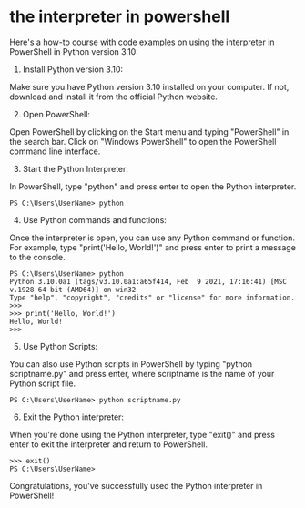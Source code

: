 
the interpreter in powershell
=============================
Here's a how-to course with code examples on using the interpreter in PowerShell in Python version 3.10:

1. Install Python version 3.10:

Make sure you have Python version 3.10 installed on your computer. If not, download and install it from the official Python website.

2. Open PowerShell:

Open PowerShell by clicking on the Start menu and typing "PowerShell" in the search bar. Click on "Windows PowerShell" to open the PowerShell command line interface.

3. Start the Python Interpreter:

In PowerShell, type "python" and press enter to open the Python interpreter.

```
PS C:\Users\UserName> python
```

4. Use Python commands and functions:

Once the interpreter is open, you can use any Python command or function. For example, type "print('Hello, World!')" and press enter to print a message to the console.

```
PS C:\Users\UserName> python
Python 3.10.0a1 (tags/v3.10.0a1:a65f414, Feb  9 2021, 17:16:41) [MSC v.1928 64 bit (AMD64)] on win32
Type "help", "copyright", "credits" or "license" for more information.
>>>
>>> print('Hello, World!')
Hello, World!
>>>
```

5. Use Python Scripts:

You can also use Python scripts in PowerShell by typing "python scriptname.py" and press enter, where scriptname is the name of your Python script file.

```
PS C:\Users\UserName> python scriptname.py
```

6. Exit the Python interpreter:

When you're done using the Python interpreter, type "exit()" and press enter to exit the interpreter and return to PowerShell.

```
>>> exit()
PS C:\Users\UserName>
```

Congratulations, you've successfully used the Python interpreter in PowerShell!